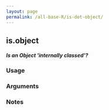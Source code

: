 ```yaml
---
layout: page
permalink: /all-base-R/is-dot-object/
---
```


## __is.object__

#### _Is an Object 'internally classed'?_

### Usage

### Arguments

### Notes
